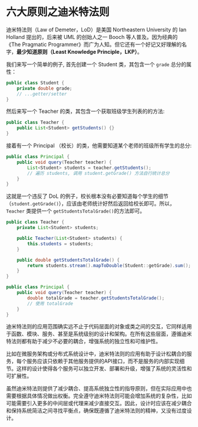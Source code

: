 # 六大原则之迪米特法则

迪米特法则（Law of Demeter，LoD）是美国 Northeastern University 的 Ian Holland 提出的，后来被 UML 的创始人之一 Booch 等人普及。因为经典的 《The Pragmatic Programmer》而广为人知。但它还有一个好记又好理解的名字，**最少知道原则（Least Knowledge Principle，LKP）**。

我们来写一个简单的例子, 首先创建一个 Student 类，其包含一个 `grade` 总分的属性：

```java
public class Student {
    private double grade;
    // ...getter/setter
}
```

然后来写一个 Teacher 的类，其包含一个获取班级学生列表的的方法:

```java
public class Teacher {
    public List<Student> getStudents() {}
}
```

接着有一个 Principal （校长）的类，他需要知道某个老师的班级所有学生的总分:

```java
public class Principal {
    public void query(Teacher teacher) {
        List<Student> students = teacher.getStudents();
        // 遍历 students, 调用 student.getGrade() 方法自行统计总分
    }
}
```

这就是一个违反了 DoL 的例子，校长根本没有必要知道每个学生的细节（`student.getGrade()`），应该由老师统计好然后返回给校长即可。所以，`Teacher` 类提供一个 `getStudentsTotalGrade()`的方法即可。

```java
public class Teacher {
    private List<Student> students;

    public Teacher(List<Student> students) {
        this.students = students;
    }

    public double getStudentsTotalGrade() {
        return students.stream().mapToDouble(Student::getGrade).sum();
    }
}

public class Principal {
    public void query(Teacher teacher) {
        double totalGrade = teacher.getStudentsTotalGrade();
        // 使用 totalGrade
    }
}
```

迪米特法则的应用范围确实远不止于代码层面的对象或类之间的交互，它同样适用于函数、模块、服务、甚至是系统级别的设计和架构。在所有这些层面，遵循迪米特法则都有助于减少不必要的耦合，增强系统的独立性和可维护性。

比如在微服务架构或分布式系统设计中，迪米特法则的应用有助于设计松耦合的服务，每个服务应该只依赖于其他服务提供的API接口，而不是服务的内部实现细节。这样的设计使得各个服务可以独立开发、部署和升级，增强了系统的灵活性和可扩展性。

虽然迪米特法则提供了减少耦合、提高系统独立性的指导原则，但在实际应用中也需要根据具体情况做出权衡。完全遵守迪米特法则可能会增加系统的复杂性，比如可能需要引入更多的中间层或代理来减少直接交互。因此，设计时应该在减少耦合和保持系统简洁之间寻找平衡点，确保既遵循了迪米特法则的精神，又没有过度设计。